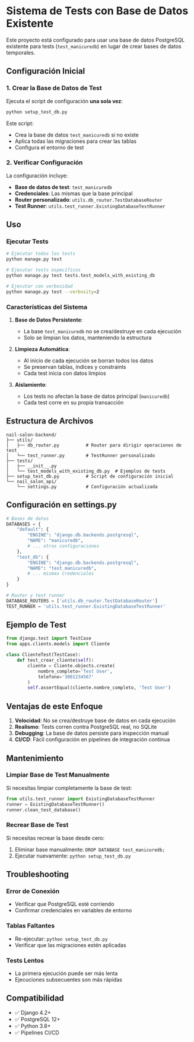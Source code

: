 # Sistema de Tests con Base de Datos Existente

Este proyecto está configurado para usar una base de datos PostgreSQL existente para tests (`test_manicuredb`) en lugar de crear bases de datos temporales.

## Configuración Inicial

### 1. Crear la Base de Datos de Test

Ejecuta el script de configuración **una sola vez**:

```bash
python setup_test_db.py
```

Este script:

- Crea la base de datos `test_manicuredb` si no existe
- Aplica todas las migraciones para crear las tablas
- Configura el entorno de test

### 2. Verificar Configuración

La configuración incluye:

- **Base de datos de test**: `test_manicuredb`
- **Credenciales**: Las mismas que la base principal
- **Router personalizado**: `utils.db_router.TestDatabaseRouter`
- **Test Runner**: `utils.test_runner.ExistingDatabaseTestRunner`

## Uso

### Ejecutar Tests

```bash
# Ejecutar todos los tests
python manage.py test

# Ejecutar tests específicos
python manage.py test tests.test_models_with_existing_db

# Ejecutar con verbosidad
python manage.py test --verbosity=2
```

### Características del Sistema

1. **Base de Datos Persistente**:

   - La base `test_manicuredb` no se crea/destruye en cada ejecución
   - Solo se limpian los datos, manteniendo la estructura

2. **Limpieza Automática**:

   - Al inicio de cada ejecución se borran todos los datos
   - Se preservan tablas, índices y constraints
   - Cada test inicia con datos limpios

3. **Aislamiento**:
   - Los tests no afectan la base de datos principal (`manicuredb`)
   - Cada test corre en su propia transacción

## Estructura de Archivos

```
nail-salon-backend/
├── utils/
│   ├── db_router.py          # Router para dirigir operaciones de test
│   └── test_runner.py        # TestRunner personalizado
├── tests/
│   ├── __init__.py
│   └── test_models_with_existing_db.py  # Ejemplos de tests
├── setup_test_db.py          # Script de configuración inicial
└── nail_salon_api/
    └── settings.py           # Configuración actualizada
```

## Configuración en settings.py

```python
# Bases de datos
DATABASES = {
    "default": {
        "ENGINE": "django.db.backends.postgresql",
        "NAME": "manicuredb",
        # ... otras configuraciones
    },
    "test_db": {
        "ENGINE": "django.db.backends.postgresql",
        "NAME": "test_manicuredb",
        # ... mismas credenciales
    }
}

# Router y test runner
DATABASE_ROUTERS = ['utils.db_router.TestDatabaseRouter']
TEST_RUNNER = 'utils.test_runner.ExistingDatabaseTestRunner'
```

## Ejemplo de Test

```python
from django.test import TestCase
from apps.clients.models import Cliente

class ClienteTest(TestCase):
    def test_crear_cliente(self):
        cliente = Cliente.objects.create(
            nombre_completo='Test User',
            telefono='3001234567'
        )
        self.assertEqual(cliente.nombre_completo, 'Test User')
```

## Ventajas de este Enfoque

1. **Velocidad**: No se crea/destruye base de datos en cada ejecución
2. **Realismo**: Tests corren contra PostgreSQL real, no SQLite
3. **Debugging**: La base de datos persiste para inspección manual
4. **CI/CD**: Fácil configuración en pipelines de integración continua

## Mantenimiento

### Limpiar Base de Test Manualmente

Si necesitas limpiar completamente la base de test:

```python
from utils.test_runner import ExistingDatabaseTestRunner
runner = ExistingDatabaseTestRunner()
runner.clean_test_database()
```

### Recrear Base de Test

Si necesitas recrear la base desde cero:

1. Eliminar base manualmente: `DROP DATABASE test_manicuredb;`
2. Ejecutar nuevamente: `python setup_test_db.py`

## Troubleshooting

### Error de Conexión

- Verificar que PostgreSQL esté corriendo
- Confirmar credenciales en variables de entorno

### Tablas Faltantes

- Re-ejecutar: `python setup_test_db.py`
- Verificar que las migraciones estén aplicadas

### Tests Lentos

- La primera ejecución puede ser más lenta
- Ejecuciones subsecuentes son más rápidas

## Compatibilidad

- ✅ Django 4.2+
- ✅ PostgreSQL 12+
- ✅ Python 3.8+
- ✅ Pipelines CI/CD
